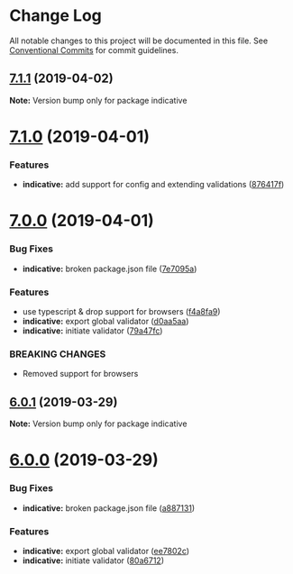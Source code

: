 # Change Log

All notable changes to this project will be documented in this file.
See [Conventional Commits](https://conventionalcommits.org) for commit guidelines.

## [7.1.1](http://github.com/poppinss/indicative/tree/master/packages/indicative/compare/v7.1.0...v7.1.1) (2019-04-02)

**Note:** Version bump only for package indicative





# [7.1.0](http://github.com/poppinss/indicative/tree/master/packages/indicative/compare/v7.0.0...v7.1.0) (2019-04-01)


### Features

* **indicative:** add support for config and extending validations ([876417f](http://github.com/poppinss/indicative/tree/master/packages/indicative/commit/876417f))





# [7.0.0](http://github.com/poppinss/indicative/tree/master/packages/indicative/compare/v5.0.8...v7.0.0) (2019-04-01)


### Bug Fixes

* **indicative:** broken package.json file ([7e7095a](http://github.com/poppinss/indicative/tree/master/packages/indicative/commit/7e7095a))


### Features

* use typescript & drop support for browsers ([f4a8fa9](http://github.com/poppinss/indicative/tree/master/packages/indicative/commit/f4a8fa9))
* **indicative:** export global validator ([d0aa5aa](http://github.com/poppinss/indicative/tree/master/packages/indicative/commit/d0aa5aa))
* **indicative:** initiate validator ([79a47fc](http://github.com/poppinss/indicative/tree/master/packages/indicative/commit/79a47fc))


### BREAKING CHANGES

* Removed support for browsers





## [6.0.1](http://github.com/poppinss/indicative/tree/master/packages/indicative/compare/v6.0.0...v6.0.1) (2019-03-29)

**Note:** Version bump only for package indicative





# [6.0.0](http://github.com/poppinss/indicative/tree/master/packages/indicative/compare/v5.0.8...v6.0.0) (2019-03-29)


### Bug Fixes

* **indicative:** broken package.json file ([a887131](http://github.com/poppinss/indicative/tree/master/packages/indicative/commit/a887131))


### Features

* **indicative:** export global validator ([ee7802c](http://github.com/poppinss/indicative/tree/master/packages/indicative/commit/ee7802c))
* **indicative:** initiate validator ([80a6712](http://github.com/poppinss/indicative/tree/master/packages/indicative/commit/80a6712))
